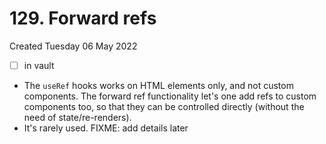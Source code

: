 # 129. Forward refs
Created Tuesday 06 May 2022
- [ ] in vault


- The `useRef` hooks works on HTML elements only, and not custom components.
The forward ref functionality let's one add refs to custom components too, so that they can be controlled directly (without the need of state/re-renders).
- It's rarely used.
FIXME: add details later